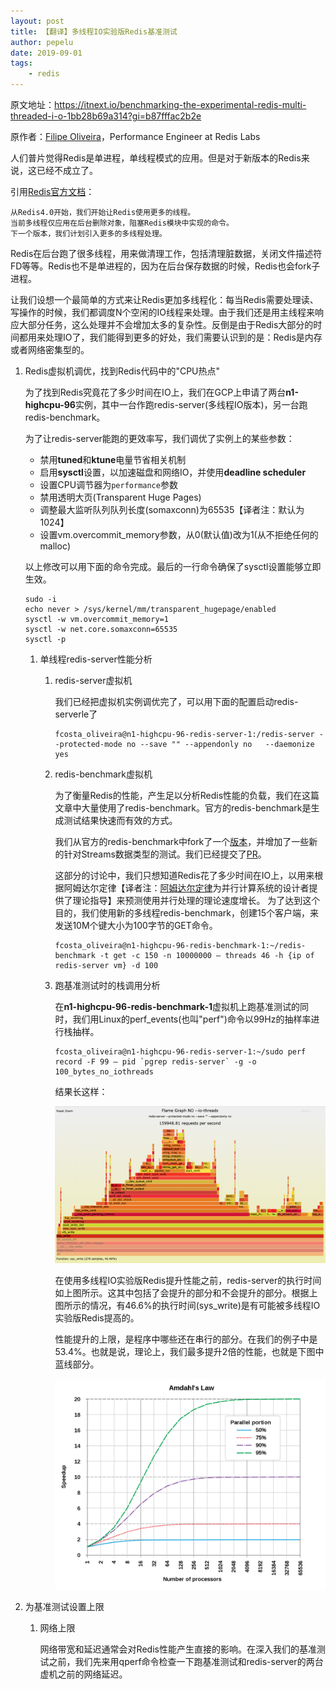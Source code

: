 ```yaml
---
layout: post
title: 【翻译】多线程IO实验版Redis基准测试
author: pepelu
date: 2019-09-01
tags:
    - redis
---
```

原文地址：https://itnext.io/benchmarking-the-experimental-redis-multi-threaded-i-o-1bb28b69a314?gi=b87fffac2b2e

原作者：[Filipe Oliveira](https://www.linkedin.com/in/filipecosta90/)，Performance Engineer at Redis Labs

人们普片觉得Redis是单进程，单线程模式的应用。但是对于新版本的Redis来说，这已经不成立了。

引用[Redis官方文档](https://redis.io/topics/faq)：

```
从Redis4.0开始，我们开始让Redis使用更多的线程。
当前多线程仅应用在后台删除对象，阻塞Redis模块中实现的命令。
下一个版本，我们计划引入更多的多线程处理。
```

Redis在后台跑了很多线程，用来做清理工作，包括清理脏数据，关闭文件描述符FD等等。Redis也不是单进程的，因为在后台保存数据的时候，Redis也会fork子进程。

让我们设想一个最简单的方式来让Redis更加多线程化：每当Redis需要处理读、写操作的时候，我们都调度N个空闲的IO线程来处理。由于我们还是用主线程来响应大部分任务，这么处理并不会增加太多的复杂性。反倒是由于Redis大部分的时间都用来处理IO了，我们能得到更多的好处，我们需要认识到的是：Redis是内存或者网络密集型的。

1. Redis虚拟机调优，找到Redis代码中的"CPU热点"

   为了找到Redis究竟花了多少时间在IO上，我们在GCP上申请了两台**n1-highcpu-96**实例，其中一台作跑redis-server(多线程IO版本)，另一台跑redis-benchmark。

   为了让redis-server能跑的更效率写，我们调优了实例上的某些参数：

   * 禁用**tuned**和**ktune**电量节省相关机制
   * 启用**sysctl**设置，以加速磁盘和网络IO，并使用**deadline scheduler**
   * 设置CPU调节器为`performance`参数
   * 禁用透明大页(Transparent Huge Pages)
   * 调整最大监听队列队列长度(somaxconn)为65535【译者注：默认为1024】
   * 设置vm.overcommit_memory参数，从0(默认值)改为1(从不拒绝任何的malloc)

   以上修改可以用下面的命令完成。最后的一行命令确保了sysctl设置能够立即生效。

   ```
   sudo -i
   echo never > /sys/kernel/mm/transparent_hugepage/enabled
   sysctl -w vm.overcommit_memory=1
   sysctl -w net.core.somaxconn=65535
   sysctl -p
   ```

   1. 单线程redis-server性能分析

      1. redis-server虚拟机

         我们已经把虚拟机实例调优完了，可以用下面的配置启动redis-serverle了

         ```
         fcosta_oliveira@n1-highcpu-96-redis-server-1:/redis-server --protected-mode no --save "" --appendonly no   --daemonize yes
         ```

      2. redis-benchmark虚拟机

         为了衡量Redis的性能，产生足以分析Redis性能的负载，我们在这篇文章中大量使用了redis-benchmark。官方的redis-benchmark是生成测试结果快速而有效的方式。

         我们从官方的redis-benchmark中fork了一个[版本](https://github.com/filipecosta90/redis/tree/benchmark_xadd)，并增加了一些新的针对Streams数据类型的测试。我们已经提交了[PR](https://github.com/antirez/redis/pull/6015)。

         这部分的讨论中，我们只想知道Redis花了多少时间在IO上，以用来根据阿姆达尔定律【译者注：[阿姆达尔定律](https://en.wikipedia.org/wiki/Amdahl%27s_law)为并行计算系统的设计者提供了理论指导】来预测使用并行处理的理论速度增长。
         为了达到这个目的，我们使用新的多线程redis-benchmark，创建15个客户端，来发送10M个键大小为100字节的GET命令。

         ```
         fcosta_oliveira@n1-highcpu-96-redis-benchmark-1:~/redis-benchmark -t get -c 150 -n 10000000 — threads 46 -h {ip of redis-server vm} -d 100
         ```

      3. 跑基准测试时的栈调用分析
      
         在**n1-highcpu-96-redis-benchmark-1**虚拟机上跑基准测试的同时，我们用Linux的perf_events(也叫"perf")命令以99Hz的抽样率进行栈抽样。

         ```
         fcosta_oliveira@n1-highcpu-96-redis-server-1:~/sudo perf record -F 99 — pid `pgrep redis-server` -g -o 100_bytes_no_iothreads
         ```

         结果长这样：

         ![redis-benchmark-result-1](../assets/redis_benchmark_result_1.png)

         在使用多线程IO实验版Redis提升性能之前，redis-server的执行时间如上图所示。这其中包括了会提升的部分和不会提升的部分。根据上图所示的情况，有46.6%的执行时间(sys_write)是有可能被多线程IO实验版Redis提高的。

         性能提升的上限，是程序中哪些还在串行的部分。在我们的例子中是53.4%。也就是说，理论上，我们最多提升2倍的性能，也就是下图中蓝线部分。

         ![Amdahl's Law](../assets/amdahl_law.png)

2. 为基准测试设置上限

   1. 网络上限

      网络带宽和延迟通常会对Redis性能产生直接的影响。在深入我们的基准测试之前，我们先来用qperf命令检查一下跑基准测试和redis-server的两台虚机之前的网络延迟。

      
